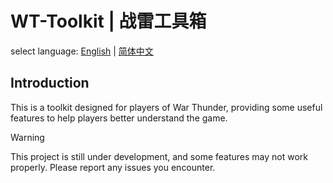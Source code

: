 # WT-Toolkit | 战雷工具箱

select language: [English](README.md) | [简体中文](README.zh-CN.md)

## Introduction

This is a toolkit designed for players of War Thunder, providing some useful features to help players better understand the game.

> [!warning]
> This project is still under development, and some features may not work properly. Please report any issues you encounter.
